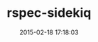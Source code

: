 ---
layout: post
title:  "rspec-sidekiq"
repo:   "philostler/rspec-sidekiq"
date:   2015-02-18 17:18:03
gemurl: http://github.com/philostler/rspec-sidekiq
---